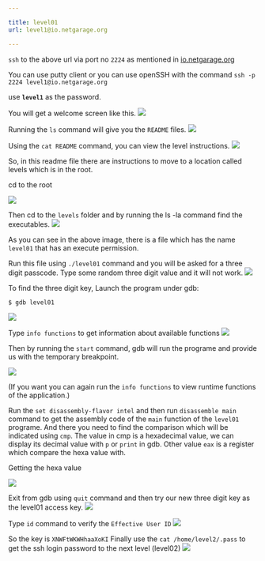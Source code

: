 ```yaml
---

title: level01
url: level1@io.netgarage.org

---
```


`ssh` to the above url via port no `2224` as mentioned in [io.netgarage.org](http://io.netgarage.org/)

You can use putty client or you can use openSSH with the command `ssh -p 2224 level1@io.netgarage.org`

use __`level1`__ as the password. 

You will get a welcome screen like this.
![](https://user-images.githubusercontent.com/37071700/75663640-2c396f00-5c97-11ea-9c1b-a7c96877f6af.PNG)

Running the `ls` command will give you the `README` files.
![](https://user-images.githubusercontent.com/37071700/75664506-91419480-5c98-11ea-98c0-2f11f7d925ae.PNG)

Using the `cat README` command, you can view the level instructions.
![](https://user-images.githubusercontent.com/37071700/75665070-95ba7d00-5c99-11ea-9d93-ef2ccfdf1bf0.PNG)

So, in this readme file there are instructions to move to a location called levels which is in the root.

cd to the root

![](https://user-images.githubusercontent.com/37071700/75665588-648e7c80-5c9a-11ea-9286-27a15ccb20fd.PNG)

Then cd to the `levels` folder and by running the ls -la command find the executables.
![](https://user-images.githubusercontent.com/37071700/75665691-9273c100-5c9a-11ea-979f-616f72529216.PNG)

As you can see in the above image, there is a file which has the name `level01` that has an execute permission.

Run this file using `./level01` command and you will be asked for a three digit passcode. Type some random three digit value and it will not work. 
![](https://user-images.githubusercontent.com/37071700/75666141-542ad180-5c9b-11ea-9c98-a557c8ec4d26.PNG)


To find the three digit key, 
Launch the program under gdb:

    $ gdb level01
    
![](https://user-images.githubusercontent.com/37071700/75667268-63128380-5c9d-11ea-967f-1d450bb8de8e.PNG)

Type `info functions` to get information about available functions
![](https://user-images.githubusercontent.com/37071700/75667448-b4227780-5c9d-11ea-9c92-aef359ad41df.PNG)

Then by running the `start` command, gdb will run the programe and provide us with the temporary breakpoint.

![](https://user-images.githubusercontent.com/37071700/75667626-fe0b5d80-5c9d-11ea-93dc-027023a60fc3.PNG)

(If you want you can again run the `info functions` to view runtime functions of the application.)

Run the `set disassembly-flavor intel` and then run `disassemble main` command to get the assembly code of the `main` function of the `level01` programe. And there you need to find the comparison which will be indicated using `cmp`. The value in cmp is a hexadecimal value, we can display its decimal value with `p` or `print` in gdb. Other value `eax` is a register which compare the hexa value with.

Getting the hexa value

![](https://user-images.githubusercontent.com/37071700/75669561-39f3f200-5ca1-11ea-9c56-2070980b652e.PNG)

Exit from gdb using `quit` command and then try our new three digit key as the level01 access key.
![](https://user-images.githubusercontent.com/37071700/75669743-8f300380-5ca1-11ea-8c51-72a27b98fbfb.PNG)

Type `id` command to verify the `Effective User ID`
![](https://user-images.githubusercontent.com/37071700/75669870-c7374680-5ca1-11ea-9929-e09f29be5b45.PNG)

So the key is `XNWFtWKWHhaaXoKI`
Finally use the `cat /home/level2/.pass` to get the ssh login password to the next level (level02)
![](https://user-images.githubusercontent.com/37071700/75669947-e6ce6f00-5ca1-11ea-8cef-2d3fd2c302f7.PNG)
